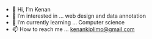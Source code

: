 - 👋 Hi, I’m Kenan
- 👀 I’m interested in ... web design and data annotation
- 🌱 I’m currently learning ... Computer science
- 📫 How to reach me ... kenankiplimo@gmail.com
<!---- 💞️ I’m looking to collaborate on ...--->
<!---- 😄 Pronouns: ...
- ⚡ Fun fact: ...--->


<!---Kynan51/Kynan51 is a ✨ special ✨ repository because its `README.md` (this file) appears on your GitHub profile.
You can click the Preview link to take a look at your changes.
--->
